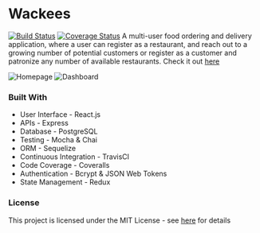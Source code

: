 # Wackees
[![Build Status](https://travis-ci.org/MlkMahmud/Wackees.svg?branch=ci)](https://travis-ci.org/MlkMahmud/Wackees) [![Coverage Status](https://coveralls.io/repos/github/MlkMahmud/Wackees/badge.svg?branch=ci)](https://coveralls.io/github/MlkMahmud/Wackees?branch=ci)
A multi-user food ordering and delivery application, where a user can register as a restaurant, and reach out to a growing number of potential customers or register as a customer and patronize any number of available restaurants. Check it out   [here](https://wackees.herokuapp.com/)

![Homepage](https://res.cloudinary.com/mlkmahmud/image/upload/v1566142910/Screenshot_71_e6ivhu.png)
![Dashboard](https://res.cloudinary.com/mlkmahmud/image/upload/v1566142996/Screenshot_72_uygm99.png)

### Built With
* User Interface - React.js
* APIs - Express
* Database - PostgreSQL
* Testing - Mocha & Chai
* ORM - Sequelize
* Continuous Integration - TravisCI
* Code Coverage - Coveralls
* Authentication - Bcrypt & JSON Web Tokens
* State Management - Redux

### License
This project is licensed under the MIT License - see [here](https://opensource.org/licenses/MIT) for details

